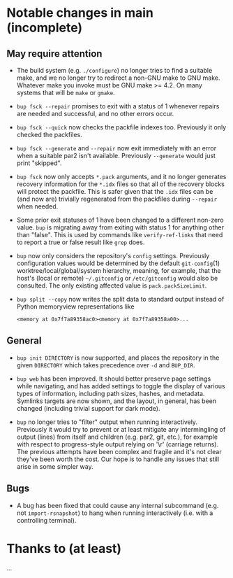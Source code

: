 Notable changes in main (incomplete)
====================================

May require attention
---------------------

* The build system (e.g. `./configure`) no longer tries to find a
  suitable make, and we no longer try to redirect a non-GNU make to
  GNU make.  Whatever make you invoke must be GNU make >= 4.2.  On
  many systems that will be `make` or `gmake`.

* `bup fsck --repair` promises to exit with a status of 1 whenever
  repairs are needed and successful, and no other errors occur.

* `bup fsck --quick` now checks the packfile indexes too.  Previously
  it only checked the packfiles.

* `bup fsck --generate` and `--repair` now exit immediately with an
  error when a suitable par2 isn't available.  Previously `--generate`
  would just print "skipped".

* `bup fsck` now only accepts `*.pack` arguments, and it no longer
  generates recovery information for the `*.idx` files so that all of
  the recovery blocks will protect the packfile.  This is safer given
  that the `.idx` files can be (and now are) trivially regenerated
  from the packfiles during `--repair` when needed.

* Some prior exit statuses of 1 have been changed to a different
  non-zero value.  `bup` is migrating away from exiting with status 1
  for anything other than "false".  This is used by commands like
  `verify-ref-links` that need to report a true or false result like
  `grep` does.

* `bup` now only considers the repository's `config` settings.
  Previously configuration values would be determined by the default
  `git-config`(1) worktree/local/global/system hierarchy, meaning, for
  example, that the host's (local or remote) `~/.gitconfig` or
  `/etc/gitconfig` would also be consulted.  The only existing
  affected value is `pack.packSizeLimit`.

* `bup split --copy` now writes the split data to standard output
  instead of Python memoryview representations like

      <memory at 0x7f7a89358ac0><memory at 0x7f7a89358a00>...

General
-------

* `bup init DIRECTORY` is now supported, and places the repository in
  the given `DIRECTORY` which takes precedence over `-d` and
  `BUP_DIR`.

* `bup web` has been improved.  It should better preserve page
  settings while navigating, and has added settings to toggle the
  display of various types of information, including path sizes,
  hashes, and metadata.  Symlinks targets are now shown, and the
  layout, in general, has been changed (including trivial support for
  dark mode).

* `bup` no longer tries to "filter" output when running
  interactively. Previously it would try to prevent or at least
  mitigate any intermingling of output (lines) from itself and
  children (e.g. par2, git, etc.), for example with respect to
  progress-style output relying on '\r' (carriage returns). The
  previous attempts have been complex and fragile and it's not clear
  they've been worth the cost. Our hope is to handle any issues that
  still arise in some simpler way.

Bugs
----

* A bug has been fixed that could cause any internal subcommand
  (e.g. not `import-rsnapshot`) to hang when running interactively
  (i.e. with a controlling terminal).

Thanks to (at least)
====================

...
